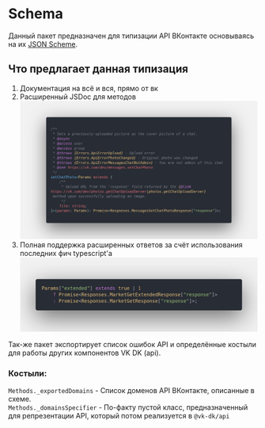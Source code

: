 # Schema

Данный пакет предназначен для типизации API ВКонтакте основываясь на
их [JSON Scheme](https://github.com/VKCOM/vk-api-schema).

## Что предлагает данная типизация

1. Документация на всё и вся, прямо от вк
2. Расширенный JSDoc для методов
   ![Демонстрация JSDoc'а](screenshots/documentedMethod.png)
3. Полная поддержка расширенных ответов за счёт использования последних фич typescript'а
   ![Демострация возможности поддержки расширенных ответов API](screenshots/extendedResponse.png)

Так-же пакет экспортирует список ошибок API и определённые костыли для работы других компонентов VK DK (api).

### Костыли:

`Methods._exportedDomains` - Список доменов API ВКонтакте, описанные в схеме.  
`Methods._domainsSpecifier` - По-факту пустой класс, предназначенный для репрезентации API, который потом реализуется в `@vk-dk/api`
